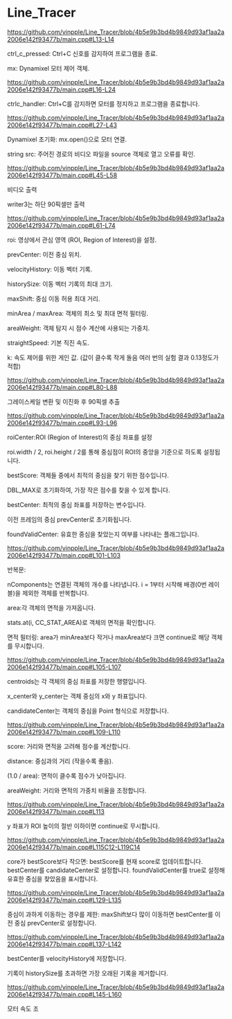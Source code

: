 # Line_Tracer

https://github.com/vinpple/Line_Tracer/blob/4b5e9b3bd4b9849d93af1aa2a2006e142f93477b/main.cpp#L13-L14

ctrl_c_pressed: Ctrl+C 신호를 감지하여 프로그램을 종료.

mx: Dynamixel 모터 제어 객체.

https://github.com/vinpple/Line_Tracer/blob/4b5e9b3bd4b9849d93af1aa2a2006e142f93477b/main.cpp#L16-L24

ctrlc_handler: Ctrl+C를 감지하면 모터를 정지하고 프로그램을 종료합니다.

https://github.com/vinpple/Line_Tracer/blob/4b5e9b3bd4b9849d93af1aa2a2006e142f93477b/main.cpp#L27-L43

Dynamixel 초기화: mx.open()으로 모터 연결.

string src: 주어진 경로의 비디오 파일을 source 객체로 열고 오류를 확인.

https://github.com/vinpple/Line_Tracer/blob/4b5e9b3bd4b9849d93af1aa2a2006e142f93477b/main.cpp#L45-L58

비디오 출력

writer3는 하단 90픽셀만 출력

https://github.com/vinpple/Line_Tracer/blob/4b5e9b3bd4b9849d93af1aa2a2006e142f93477b/main.cpp#L61-L74

roi: 영상에서 관심 영역 (ROI, Region of Interest)을 설정.

prevCenter: 이전 중심 위치.

velocityHistory: 이동 벡터 기록.

historySize: 이동 벡터 기록의 최대 크기.

maxShift: 중심 이동 허용 최대 거리.

minArea / maxArea: 객체의 최소 및 최대 면적 필터링.

areaWeight: 객체 탐지 시 점수 계산에 사용되는 가중치.

straightSpeed: 기본 직진 속도.

k: 속도 제어를 위한 게인 값. (값이 클수록 작게 돌음 여러 번의 실험 결과 0.13정도가 적합)

https://github.com/vinpple/Line_Tracer/blob/4b5e9b3bd4b9849d93af1aa2a2006e142f93477b/main.cpp#L80-L88

그레이스케일 변환 및 이진화 후 90픽셀 추출

https://github.com/vinpple/Line_Tracer/blob/4b5e9b3bd4b9849d93af1aa2a2006e142f93477b/main.cpp#L93-L96

roiCenter:ROI (Region of Interest)의 중심 좌표를 설정

roi.width / 2, roi.height / 2를 통해 중심점이 ROI의 중앙을 기준으로 하도록 설정됩니다.

bestScore: 객체들 중에서 최적의 중심을 찾기 위한 점수입니다.

DBL_MAX로 초기화하여, 가장 작은 점수를 찾을 수 있게 합니다.

bestCenter: 최적의 중심 좌표를 저장하는 변수입니다.

이전 프레임의 중심 prevCenter로 초기화됩니다.

foundValidCenter: 유효한 중심을 찾았는지 여부를 나타내는 플래그입니다.

https://github.com/vinpple/Line_Tracer/blob/4b5e9b3bd4b9849d93af1aa2a2006e142f93477b/main.cpp#L101-L103

반복문:

nComponents는 연결된 객체의 개수를 나타냅니다. i = 1부터 시작해 배경(0번 레이블)을 제외한 객체를 반복합니다.

area:각 객체의 면적을 가져옵니다.

stats.at<int>(i, CC_STAT_AREA)로 객체의 면적을 확인합니다.

면적 필터링: area가 minArea보다 작거나 maxArea보다 크면 continue로 해당 객체를 무시합니다.

https://github.com/vinpple/Line_Tracer/blob/4b5e9b3bd4b9849d93af1aa2a2006e142f93477b/main.cpp#L105-L107

centroids는 각 객체의 중심 좌표를 저장한 행렬입니다.

x_center와 y_center는 객체 중심의 x와 y 좌표입니다.

candidateCenter는 객체의 중심을 Point 형식으로 저장합니다.

https://github.com/vinpple/Line_Tracer/blob/4b5e9b3bd4b9849d93af1aa2a2006e142f93477b/main.cpp#L109-L110

score: 거리와 면적을 고려해 점수를 계산합니다.

distance: 중심과의 거리 (작을수록 좋음).

(1.0 / area): 면적이 클수록 점수가 낮아집니다.

areaWeight: 거리와 면적의 가중치 비율을 조정합니다.

https://github.com/vinpple/Line_Tracer/blob/4b5e9b3bd4b9849d93af1aa2a2006e142f93477b/main.cpp#L113

y 좌표가 ROI 높이의 절반 이하이면 continue로 무시합니다.

https://github.com/vinpple/Line_Tracer/blob/4b5e9b3bd4b9849d93af1aa2a2006e142f93477b/main.cpp#L115C12-L119C14

core가 bestScore보다 작으면: bestScore를 현재 score로 업데이트합니다. bestCenter를 candidateCenter로 설정합니다. foundValidCenter를 true로 설정해 유효한 중심을 찾았음을 표시합니다.

https://github.com/vinpple/Line_Tracer/blob/4b5e9b3bd4b9849d93af1aa2a2006e142f93477b/main.cpp#L129-L135

중심이 과하게 이동하는 경우를 제한: maxShift보다 많이 이동하면 bestCenter를 이전 중심 prevCenter로 설정합니다.

https://github.com/vinpple/Line_Tracer/blob/4b5e9b3bd4b9849d93af1aa2a2006e142f93477b/main.cpp#L137-L142

bestCenter를 velocityHistory에 저장합니다.

기록이 historySize를 초과하면 가장 오래된 기록을 제거합니다.

https://github.com/vinpple/Line_Tracer/blob/4b5e9b3bd4b9849d93af1aa2a2006e142f93477b/main.cpp#L145-L160

모터 속도 조










